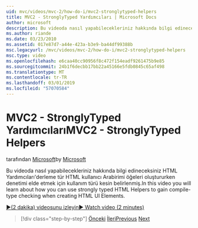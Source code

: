 ```yaml
---
uid: mvc/videos/mvc-2/how-do-i/mvc2-stronglytyped-helpers
title: MVC2 - StronglyTyped Yardımcıları | Microsoft Docs
author: microsoft
description: Bu videoda nasıl yapabilecekleriniz hakkında bilgi edineceksiniz HTML Yardımcıları'derleme tür HTML kullanıcı Arabirimi öğeleri oluştururken denetimi elde etmek için kullanım türü kesin belirlenmiş.
ms.author: riande
ms.date: 03/23/2010
ms.assetid: 017e87d7-a44e-423a-b3e9-ba44df99388b
msc.legacyurl: /mvc/videos/mvc-2/how-do-i/mvc2-stronglytyped-helpers
msc.type: video
ms.openlocfilehash: e6caa40cc90956f8c472f154eadf9261475b9e85
ms.sourcegitcommit: 24b1f6decbb17bb22a45166e5fdb0845c65af498
ms.translationtype: MT
ms.contentlocale: tr-TR
ms.lasthandoff: 03/01/2019
ms.locfileid: "57070584"
---
```

<a name="mvc2---stronglytyped-helpers"></a><span data-ttu-id="6bacc-103">MVC2 - StronglyTyped Yardımcıları</span><span class="sxs-lookup"><span data-stu-id="6bacc-103">MVC2 - StronglyTyped Helpers</span></span>
====================
<span data-ttu-id="6bacc-104">tarafından [Microsoft](https://github.com/microsoft)</span><span class="sxs-lookup"><span data-stu-id="6bacc-104">by [Microsoft](https://github.com/microsoft)</span></span>

<span data-ttu-id="6bacc-105">Bu videoda nasıl yapabilecekleriniz hakkında bilgi edineceksiniz HTML Yardımcıları'derleme tür HTML kullanıcı Arabirimi öğeleri oluştururken denetimi elde etmek için kullanım türü kesin belirlenmiş.</span><span class="sxs-lookup"><span data-stu-id="6bacc-105">In this video you will learn about how you can use strongly typed HTML Helpers to gain compile-type checking when creating HTML UI Elements.</span></span>

[<span data-ttu-id="6bacc-106">&#9654;(2 dakika) videosunu izleyin</span><span class="sxs-lookup"><span data-stu-id="6bacc-106">&#9654; Watch video (2 minutes)</span></span>](https://channel9.msdn.com/Blogs/ASP-NET-Site-Videos/mvc2-stronglytyped-helpers)

> [!div class="step-by-step"]
> <span data-ttu-id="6bacc-107">[Önceki](mvc2-html-encoding.md)
> [İleri](mvc2-model-validation.md)</span><span class="sxs-lookup"><span data-stu-id="6bacc-107">[Previous](mvc2-html-encoding.md)
[Next](mvc2-model-validation.md)</span></span>
